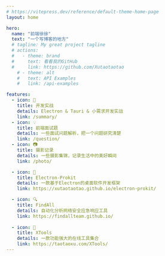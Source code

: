 ```yaml
---
# https://vitepress.dev/reference/default-theme-home-page
layout: home

hero:
  name: "前端徐徐"
  text: "一个写博客的地方"
  # tagline: My great project tagline
  # actions:
  #   - theme: brand
  #     text: 看看我的GitHub
  #     link: https://github.com/Xutaotaotao
    # - theme: alt
    #   text: API Examples
    #   link: /api-examples

features:
  - icon: 📖
    title: 开发实战
    details: Electron & Tauri & 小需求开发实战
    link: /summary/
  - icon: 💡
    title: 前端面试题
    details: 一些面试问题解析，把一个问题研究清楚
    link: /question/
  - icon: 📷
    title: 摄影记录
    details: 一些摄影集锦，记录生活中的美好瞬间
    link: /photo/

  - icon: 🔧
    title: Electron-Prokit
    details: 一款基于Electron的桌面软件开发框架 
    link: https://xutaotaotao.github.io/electron-prokit/

  - icon: 🔍
    title: FindAll
    details: 自动化分析网络安全应急响应工具
    link: https://findallteam.github.io/
  
  - icon: 🧰
    title: XTools
    details: 一款功能强大的在线工具集合
    link: https://taotaoxu.com/XTools/
---
```


